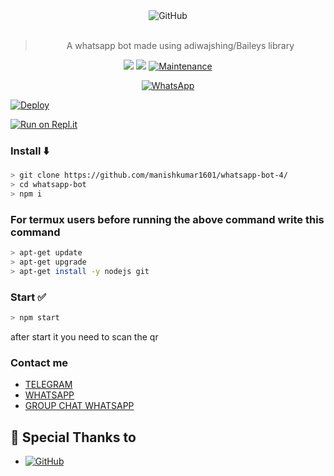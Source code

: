 <div align="center">
<img alt="GitHub" src="https://img.shields.io/badge/WHATSAPP%20BOT-25D32?style=for-the-badge&logoColor=darkgreen"/>
<br><br>
  
> A whatsapp bot made using adiwajshing/Baileys library
 <p>
  <img src ="https://img.shields.io/badge/npm-v7.20.3-green.svg" />
  <img src="https://img.shields.io/badge/node-%3E=16.6.1-darkgreen.svg" />
   <a href="https://github.com/manishkumar1601/whatsapp-bot-4/commit-activity" target="_blank">
    <img alt="Maintenance" src="https://img.shields.io/badge/Maintained%3F-yes-green.svg" />
  </a>
</p>
<a href="#"><img alt="WhatsApp" src="https://img.shields.io/badge/WhatsApp%20Group-25D366?style=for-the-badge&logo=whatsapp&logoColor=white"/></a>
 
</div>

[![Deploy](https://www.herokucdn.com/deploy/button.svg)](https://heroku.com/deploy?template=https://github.com/manishkumar1601/whatsapp-bot-4/)

[![Run on Repl.it](https://repl.it/badge/github/manishkumar1601/whatsapp-bot-4)](https://repl.it/github/manishkumar1601/whatsapp-bot-4)


### Install ⬇️

```bash
> git clone https://github.com/manishkumar1601/whatsapp-bot-4/
> cd whatsapp-bot
> npm i
```
### For termux users before running the above command write this command
```bash
> apt-get update
> apt-get upgrade
> apt-get install -y nodejs git
```

### Start ✅

```bash
> npm start
```

after start it you need to scan the qr

### Contact me

- [TELEGRAM](#)
- [WHATSAPP](http://wa.me/919106196230)
- [GROUP CHAT WHATSAPP](#)


## 🙏 Special Thanks to
* <a href="https://github.com/adiwajshing/Baileys"><img alt="GitHub" src="https://img.shields.io/badge/@adiwajshing/Baileys%20-%23121011.svg?style=flat-square&logo=npm&color=white"/></a>
